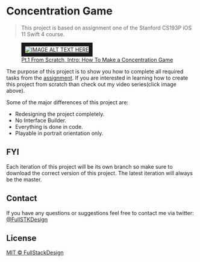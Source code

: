# Concentration Game

> This project is based on assignment one of the Stanford CS193P iOS 11 Swift 4 course.
<figure>
<a href="http://www.youtube.com/watch?feature=player_embedded&v=FpjB5Q1t3tI
" target="_blank">
<img src="http://img.youtube.com/vi/FpjB5Q1t3tI/maxresdefault.jpg" 
alt="IMAGE ALT TEXT HERE" style="max-width: 100%; height: auto;" border="10" />
<figcaption>Pt.1 From Scratch, Intro: How To Make a Concentration Game </figcaption>
</figure>
</a>

The purpose of this project is to show you how to complete all required tasks from the [assignment](https://drive.google.com/file/d/1u-b4agSQqKBROU5dTKryHz6nwdqDWS8G/view?usp=sharing). If you are interested in learning how to create this project from scratch than check out my video series(click image above).

Some of the major differences of this project are:
- Redesigning the project completely.
- No Interface Builder.
- Everything is done in code.
- Playable in portrait orientation only.


## FYI
Each iteration of this project will be its own branch so make sure to download the correct version of this project. The latest iteration will always be the master.

## Contact
If you have any questions or suggestions feel free to contact me via twitter: [@FullSTKDesign](https://twitter.com/FullSTKDesign?lang=en)

## License

[MIT © FullStackDesign](../LICENSE)

